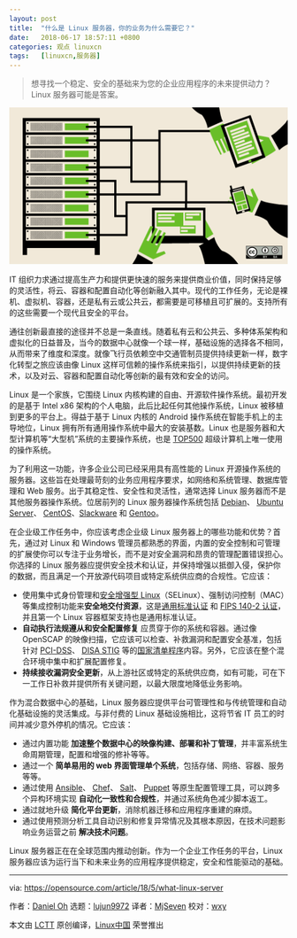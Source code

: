 ```yaml
---
layout: post
title:	"什么是 Linux 服务器，你的业务为什么需要它？"
date:	2018-06-17 18:57:11 +0800 
categories:	观点 linuxcn 
tags:	[linuxcn,服务器]
---
```




> 
> 想寻找一个稳定、安全的基础来为您的企业应用程序的未来提供动力？Linux 服务器可能是答案。
> 
> 
> 


![](/Asserts/Images/album/201806/17/185713qwqp6s7wwd7d7lel.png)


IT 组织力求通过提高生产力和提供更快速的服务来提供商业价值，同时保持足够的灵活性，将云、容器和配置自动化等创新融入其中。现代的工作任务，无论是裸机、虚拟机、容器，还是私有云或公共云，都需要是可移植且可扩展的。支持所有的这些需要一个现代且安全的平台。


通往创新最直接的途径并不总是一条直线。随着私有云和公共云、多种体系架构和虚拟化的日益普及，当今的数据中心就像一个球一样，基础设施的选择各不相同，从而带来了维度和深度。就像飞行员依赖空中交通管制员提供持续更新一样，数字化转型之旅应该由像 Linux 这样可信赖的操作系统来指引，以提供持续更新的技术，以及对云、容器和配置自动化等创新的最有效和安全的访问。


Linux 是一个家族，它围绕 Linux 内核构建的自由、开源软件操作系统。最初开发的是基于 Intel x86 架构的个人电脑，此后比起任何其他操作系统，Linux 被移植到更多的平台上。得益于基于 Linux 内核的 Android 操作系统在智能手机上的主导地位，Linux 拥有所有通用操作系统中最大的安装基数。Linux 也是服务器和大型计算机等“大型机”系统的主要操作系统，也是 [TOP500](https://en.wikipedia.org/wiki/TOP500) 超级计算机上唯一使用的操作系统。


为了利用这一功能，许多企业公司已经采用具有高性能的 Linux 开源操作系统的服务器。这些旨在处理最苛刻的业务应用程序要求，如网络和系统管理、数据库管理和 Web 服务。出于其稳定性、安全性和灵活性，通常选择 Linux 服务器而不是其他服务器操作系统。位居前列的 Linux 服务器操作系统包括 [Debian](https://www.debian.org/)、 [Ubuntu Server](https://www.ubuntu.com/download/server)、 [CentOS](https://www.centos.org/)、[Slackware](http://www.slackware.com/) 和 [Gentoo](https://www.gentoo.org/)。


在企业级工作任务中，你应该考虑企业级 Linux 服务器上的哪些功能和优势？首先，通过对 Linux 和 Windows 管理员都熟悉的界面，内置的安全控制和可管理的扩展使你可以专注于业务增长，而不是对安全漏洞和昂贵的管理配置错误担心。你选择的 Linux 服务器应提供安全技术和认证，并保持增强以抵御入侵，保护你的数据，而且满足一个开放源代码项目或特定系统供应商的合规性。它应该：


* 使用集中式身份管理和[安全增强型 Linux](https://en.wikipedia.org/wiki/Security-Enhanced_Linux)（SELinux）、强制访问控制（MAC）等集成控制功能来**安全地交付资源**，这是[通用标准认证](https://en.wikipedia.org/wiki/Common_Criteria) 和 [FIPS 140-2 认证](https://en.wikipedia.org/wiki/FIPS_140-2)，并且第一个 Linux 容器框架支持也是通用标准认证。
* **自动执行法规遵从和安全配置修复** 应贯穿于你的系统和容器。通过像 OpenSCAP 的映像扫描，它应该可以检查、补救漏洞和配置安全基准，包括针对 [PCI-DSS](https://www.pcisecuritystandards.org/pci_security/)、 [DISA STIG](https://iase.disa.mil/stigs/Pages/index.aspx) 等的[国家清单程序](https://www.nist.gov/programs-projects/national-checklist-program)内容。另外，它应该在整个混合环境中集中和扩展配置修复。
* **持续接收漏洞安全更新**，从上游社区或特定的系统供应商，如有可能，可在下一工作日补救并提供所有关键问题，以最大限度地降低业务影响。


作为混合数据中心的基础，Linux 服务器应提供平台可管理性和与传统管理和自动化基础设施的灵活集成。与非付费的 Linux 基础设施相比，这将节省 IT 员工的时间并减少意外停机的情况。它应该：


* 通过内置功能 **加速整个数据中心的映像构建、部署和补丁管理**，并丰富系统生命周期管理，配置和增强的修补等等。
* 通过一个 **简单易用的 web 界面管理单个系统**，包括存储、网络、容器、服务等等。
* 通过使用 [Ansible](https://www.ansible.com/)、 [Chef](https://www.chef.io/chef/)、 [Salt](https://saltstack.com/salt-open-source/)、 [Puppet](https://puppet.com/) 等原生配置管理工具，可以跨多个异构环境实现 **自动化一致性和合规性**，并通过系统角色减少脚本返工。
* 通过就地升级 **简化平台更新**，消除机器迁移和应用程序重建的麻烦。
* 通过使用预测分析工具自动识别和修复异常情况及其根本原因，在技术问题影响业务运营之前 **解决技术问题**。


Linux 服务器正在在全球范围内推动创新。作为一个企业工作任务的平台，Linux 服务器应该为运行当下和未来业务的应用程序提供稳定，安全和性能驱动的基础。




---


via: <https://opensource.com/article/18/5/what-linux-server>


作者：[Daniel Oh](https://opensource.com/users/daniel-oh) 选题：[lujun9972](https://github.com/lujun9972) 译者：[MjSeven](https://github.com/MjSeven) 校对：[wxy](https://github.com/wxy)


本文由 [LCTT](https://github.com/LCTT/TranslateProject) 原创编译，[Linux中国](https://linux.cn/) 荣誉推出
